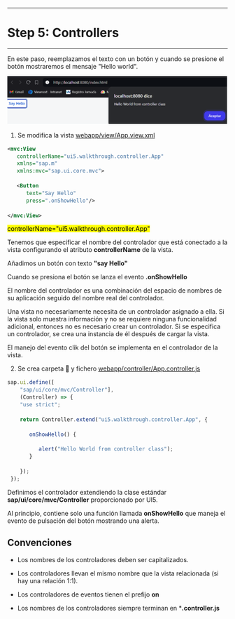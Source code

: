 ********************
# Step 5: Controllers
********************

En este paso, reemplazamos el texto con un botón y cuando se presione el botón mostraremos el mensaje "Hello world".



![saludar](webapp/img/saludar_05.png)



1. Se modifica la vista [webapp/view/App.view.xml](webapp/view/App.view.xml)

``` xml
<mvc:View
   controllerName="ui5.walkthrough.controller.App"
   xmlns="sap.m"
   xmlns:mvc="sap.ui.core.mvc">

   <Button
      text="Say Hello"
      press=".onShowHello"/>

</mvc:View>
```


<mark>controllerName="ui5.walkthrough.controller.App"</mark>


Tenemos que especificar el nombre del controlador que está conectado a la vista  configurando el atributo **controllerName** de la vista.


Añadimos un botón con texto **"say Hello"**


Cuando se presiona el botón se lanza el evento **.onShowHello**


El nombre del controlador es una combinación del espacio de nombres de su aplicación seguido del nombre real del controlador.


Una vista no necesariamente necesita de un controlador asignado a ella. 
Si la vista solo muestra información y no se requiere ninguna funcionalidad adicional, 
entonces no es necesario crear un controlador. 
Si se especifica un controlador, se crea una instancia de él después de cargar la vista.


El manejo del evento clik del botón se implementa en el controlador de la vista.


2. Se crea carpeta 📂 y fichero [webapp/controller/App.controller.js](webapp/controller/App.controller.js)

```js
sap.ui.define([
    "sap/ui/core/mvc/Controller"], 
    (Controller) => {
    "use strict";

    return Controller.extend("ui5.walkthrough.controller.App", {
       
       onShowHello() {
          
          alert("Hello World from controller class");
       }

    });
 });
```


Definimos el controlador extendiendo la clase estándar 
**sap/ui/core/mvc/Controller** proporcionado por UI5.


Al principio, contiene solo una función llamada **onShowHello** que maneja el evento de pulsación del botón mostrando una alerta.


## Convenciones


- Los nombres de los controladores deben ser capitalizados.


- Los controladores llevan el mismo nombre que la vista relacionada (si hay una relación 1:1).


- Los controladores de eventos tienen el prefijo **on**


- Los nombres de los controladores siempre terminan en ***.controller.js**